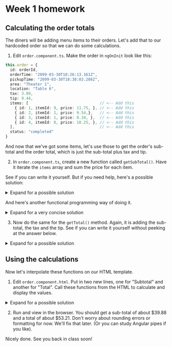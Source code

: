 # Week 1 homework

## Calculating the order totals

The diners will be adding menu items to their orders. Let's add that to our hardcoded order so that we can do some calculations.

1. Edit `order.component.ts`. Make the order in `ngOnInit` look like this:
```typescript
this.order = {
  id: orderId,
  orderTime: "2099-03-30T18:26:13.161Z",
  pickupTime: "2099-03-30T18:38:03.286Z",
  area: "Theater 1",
  location: "Table 6",
  tax: 3.89,
  tip: 9.44,
  items: [                               // <-- Add this
    { id: 1, itemId: 9, price: 11.75, }, // <-- Add this
    { id: 2, itemId: 1, price: 9.54,},   // <-- Add this
    { id: 3, itemId: 1, price: 8.34, },  // <-- Add this
    { id: 4, itemId: 8, price: 10.25, }, // <-- Add this
  ],                                     // <-- Add this
  status: "completed"
}
```

And now that we've got some items, let's use those to get the order's sub-total and the order total, which is just the sub-total plus tax and tip.

2. In `order.component.ts`, create a new function called `getSubTotal()`. Have it iterate the `items` array and sum the price for each item.

See if you can write it yourself. But if you need help, here's a possible solution:

<details>
<summary>Expand for a possible solution</summary>

```typescript
getSubtotal(order: any) {
  return order?.items?.reduce((acc: number, item: any) =>
    acc + item.price, 0);
}
```
</details>

And here's another functional programming way of doing it.

<details>
<summary>Expand for a very concise solution</summary>

```typescript
getSubtotal(order: any) {
  return order?.items?.reduce((acc: number, item: any) =>
    acc + item.price, 0);
}
```
</details>

3. Now do the same for the `getTotal()` method. Again, it is adding the sub-total, the tax and the tip. See if you can write it yourself without peeking at the answer below.

<details>
<summary>Expand for a possible solution</summary>

```typescript
getTotal(order: any) {
  return this.getSubtotal(order) + order?.tax + order?.tip;
}
```
</details>

## Using the calculations
Now let's interpolate these functions on our HTML template.

1. Edit `order.component.html`. Put in two new lines, one for "Subtotal" and another for "Total". Call these functions from the HTML to calculate and display the values.

<details>
<summary>Expand for a possible solution</summary>

```html
...
<p>Order time: {{ order?.orderTime }}</p>
<p>Pickup time: {{ order?.pickupTime }}</p>

<p class="money">Subtotal: {{ getSubtotal(order)  }}</p>
<p class="money">Tax: {{order?.tax }}</p>
<p class="money">Tip: {{order?.tip }}</p>
<p class="money total">Total: {{ getTotal(order) }}</p>
<a [routerLink]="'/orders'">Back to orders</a>
```
</details>

2. Run and view in the browser. You should get a sub-total of about $39.88 and a total of about $53.21. Don't worry about rounding errors or formatting for now. We'll fix that later. (Or you can study Angular pipes if you like).

Nicely done. See you back in class soon!
